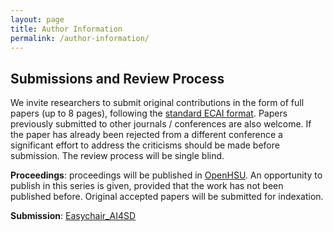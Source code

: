 ```yaml
---
layout: page
title: Author Information
permalink: /author-information/
---
```


## Submissions and Review Process

We invite researchers to submit original contributions in the form of full papers (up to 8 pages), following the [standard ECAI format](https://ecai2024.eu/download/ecai-template.zip). Papers previously submitted to other journals / conferences are also welcome. If the paper has already been rejected from a different conference a significant effort to address the criticisms should be made before submission. The review process will be single blind.

**Proceedings**: proceedings will be published in [OpenHSU](https://openhsu.ub.hsu-hh.de/home). An opportunity to publish in this series is given, provided that the work has not been published before. Original accepted papers will be submitted for indexation.

**Submission**: [Easychair_AI4SD](https://easychair.org/conferences?conf=ai4sd)
